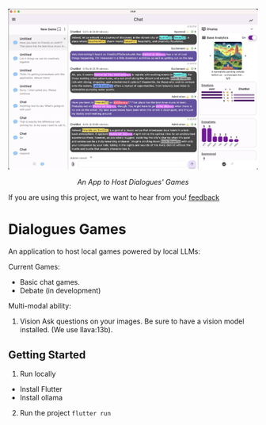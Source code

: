 <p align="center">
  <img src="https://github.com/jonnyjohnson1/chat-arena/blob/main/ui_screenshot.png" style="max-width: 100%; height: auto; max-height: 350px;" alt="UI Chat Debates" />
</p>
<p align="center">
  <em>An App to Host Dialogues' Games</em>
</p>

If you are using this project, we want to hear from you!
[feedback](https://tally.so/r/3yyQQ6)

# Dialogues Games

An application to host local games powered by local LLMs:

Current Games:
- Basic chat games.
- Debate (in development)

Multi-modal ability:
1. Vision
Ask questions on your images. Be sure to have a vision model installed. (We use llava:13b).

## Getting Started

1. Run locally
- Install Flutter
- Install ollama

2. Run the project 
`flutter run`

